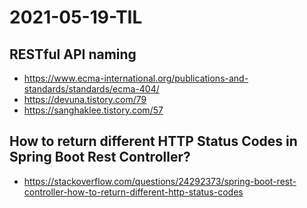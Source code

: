# 2021-05-19-TIL

## RESTful API naming

- https://www.ecma-international.org/publications-and-standards/standards/ecma-404/
- https://devuna.tistory.com/79
- https://sanghaklee.tistory.com/57

## How to return different HTTP Status Codes in Spring Boot Rest Controller?

- https://stackoverflow.com/questions/24292373/spring-boot-rest-controller-how-to-return-different-http-status-codes

